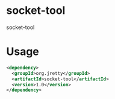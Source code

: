 # socket-tool
socket-tool

# Usage
```xml
<dependency>
  <groupId>org.jretty</groupId>
  <artifactId>socket-tool</artifactId>
  <version>1.0</version>
</dependency>
```
